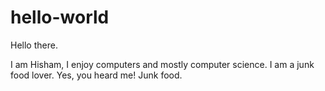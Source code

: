 # hello-world

Hello there.

I am Hisham, I enjoy computers and mostly computer science. I am a junk food lover. Yes, you heard me! Junk food.
